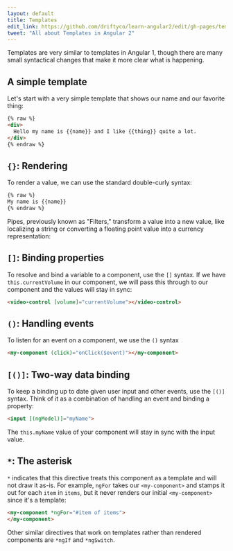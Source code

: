 ```yaml
---
layout: default
title: Templates
edit_link: https://github.com/driftyco/learn-angular2/edit/gh-pages/templates/index.md
tweet: "All about Templates in Angular 2"
---
```


Templates are very similar to templates in Angular 1, though there are many small syntactical changes that make it more clear what is happening.

## A simple template

Let's start with a very simple template that shows our name and our favorite thing:

```html
{% raw %}
<div>
  Hello my name is {{name}} and I like {{thing}} quite a lot.
</div>
{% endraw %}
```

## `{}`: Rendering

To render a value, we can use the standard double-curly syntax:

```html
{% raw %}
My name is {{name}}
{% endraw %}
```

Pipes, previously known as "Filters," transform a value into a new value, like localizing a string or converting a floating point value into a currency representation:

## `[]`: Binding properties

To resolve and bind a variable to a component, use the `[]` syntax. If we have `this.currentVolume` in our component, we will pass this through
to our component and the values will stay in sync:

```html
<video-control [volume]="currentVolume"></video-control>
```

## `()`: Handling events

To listen for an event on a component, we use the `()` syntax

```html
<my-component (click)="onClick($event)"></my-component>
```

## `[()]`: Two-way data binding

To keep a binding up to date given user input and other events, use the `[()]` syntax. Think of it as a combination of handling an event and binding a property:

```html
<input [(ngModel)]="myName">
```

The `this.myName` value of your component will stay in sync with the input value.

## `*`: The asterisk

`*` indicates that this directive treats this component as a template and will not draw it as-is. For example, `ngFor` takes our `<my-component>` and stamps it out for each `item` in `items`,
but it never renders our initial `<my-component>` since it's a template:

```html
<my-component *ngFor="#item of items">
</my-component>
```

Other similar directives that work on templates rather than rendered components are `*ngIf` and `*ngSwitch`.
